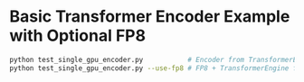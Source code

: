 # Basic Transformer Encoder Example with Optional FP8

```bash
python test_single_gpu_encoder.py           # Encoder from TransformerEngine
python test_single_gpu_encoder.py --use-fp8 # FP8 + TransformerEngine for Encoder and Dense layers
```
